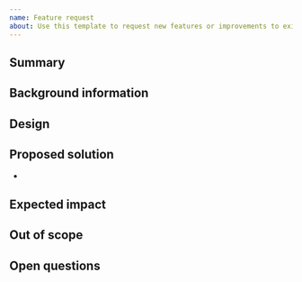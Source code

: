 ```yaml
---
name: Feature request
about: Use this template to request new features or improvements to existing features.
---
```


## Summary

<!-- Provide a one-sentence summary of the requested change. -->

## Background information

<!-- Provide any relevant context to explain why and in what scenario(s) is this feature needed. -->

## Design

<!-- Provide screenshots and a link to any relevant designs. -->

## Proposed solution

<!-- Give a detailed list of requirements that describe the feature proposal. -->

-

## Expected impact

<!-- Describe the expected impact of these changes, including potential unintended consequences. Assign a risk level (low, medium, high) if needed. -->

## Out of scope

<!-- Optional: Mention what changes are out of scope for this feature request. Link to related issues here. -->

## Open questions

<!--Optional: Include open questions, can be removed if there are no questions. -->
